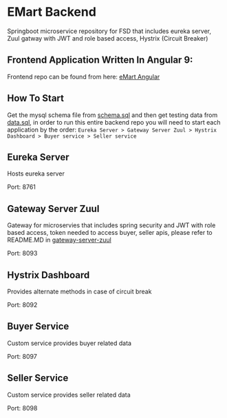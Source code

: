 # EMart Backend

Springboot microservice repository for FSD that includes eureka server, Zuul gatway with JWT and role based access, Hystrix (Circuit Breaker) 

## Frontend Application Written In Angular 9:  

Frontend repo can be found from here: [eMart Angular](https://github.com/Fribyter/eMart-angular)

## How To Start

Get the mysql schema file from [schema.sql](https://github.com/Fribyter/eMart-backend/blob/master/schema.sql) and then get testing data from [data.sql](https://github.com/Fribyter/eMart-backend/blob/master/data.sql), in order to run this entire backend repo you will need to start each application by the order: `Eureka Server > Gateway Server Zuul > Hystrix Dashboard > Buyer service > Seller service` 

## Eureka Server

Hosts eureka server

Port: 8761  

## Gateway Server Zuul  

Gateway for microservies that includes spring security and JWT with role based access, token needed to access buyer, seller apis, please refer to README.MD in [gateway-server-zuul](https://github.com/Fribyter/eMart-backend/blob/master/gateway-server-zuul)

Port: 8093  

## Hystrix Dashboard

Provides alternate methods in case of circuit break

Port: 8092


## Buyer Service

Custom service provides buyer related data

Port: 8097


## Seller Service

Custom service provides seller related data

Port: 8098
